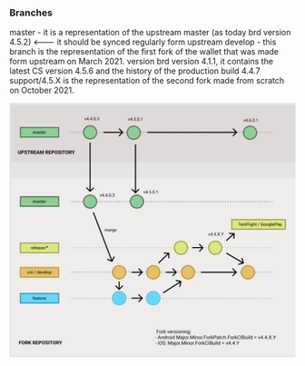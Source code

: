 ### Branches

master - it is a representation of the upstream master (as today brd version 4.5.2) <--- it should be synced regularly form upstream
develop - this branch is the representation of the first fork of the wallet that was made form upstream on March 2021.
 version brd version 4.1.1, it contains the latest CS version 4.5.6 and the history of the  production build 4.4.7
support/4.5.X is the representation of the second fork made from scratch on October 2021.

<img src="/images/fork.png"/>